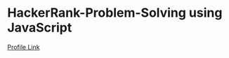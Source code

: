 # HackerRank-Problem-Solving using JavaScript

[Profile Link][profile]

[profile]: https://www.hackerrank.com/nuraalam376
